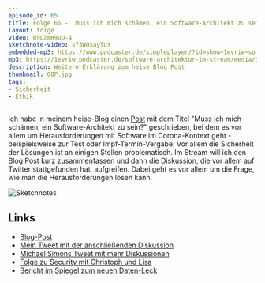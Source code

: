 ```yaml
---
episode_id: 65
title: Folge 65 -  Muss ich mich schämen, ein Software-Architekt zu sein?
layout: folge
video: R9OZmH9UU-4
sketchnote-video: s73WQsayTuY
embedded-mp3: https://www.podcaster.de/simpleplayer/?id=show~1evriw~software-architektur-im-stream~pod-37b0fe79a2025f5f9ff9b9dac&v=1625238308
mp3: https://1evriw.podcaster.de/software-architektur-im-stream/media/Schaemen.mp3
description: Weitere Erklärung zum heise Blog Post
thumbnail: OOP.jpg
tags:
- Sicherheit
- Ethik
---
```


Ich habe in meinem heise-Blog einen
[Post](https://www.heise.de/developer/artikel/Muss-ich-mich-schaemen-Software-Architekt-zu-sein-6116235.html)
mit dem Titel "Muss ich mich schämen, ein Software-Architekt zu sein?"
geschrieben, bei dem es vor allem um Herausforderungen mit Software im
Corona-Kontext geht - beispielsweise zur Test oder
Impf-Termin-Vergabe. Vor allem die Sicherheit der Lösungen ist an
einigen Stellen problematisch. Im Stream will ich den Blog Post kurz
zusammenfassen und dann die Diskussion, die vor allem auf Twitter
stattgefunden hat, aufgreifen. Dabei geht es vor allem um die Frage,
wie man die Herausforderungen lösen kann.

![Sketchnotes](/sketchnotes/folge65.jpg)

## Links

* [Blog-Post](https://www.heise.de/developer/artikel/Muss-ich-mich-schaemen-Software-Architekt-zu-sein-6116235.html)
* [Mein Tweet mit der anschließenden Diskussion](https://twitter.com/ewolff/status/1408000913457958919)
* [Michael Simons Tweet mit mehr Diskussionen](https://twitter.com/rotnroll666/status/1408150686697721861)
* [Folge zu Security mit Christoph und Lisa](https://software-architektur.tv/2021/06/25/folge64.html)
* [Bericht im Spiegel zum neuen Daten-Leck](https://www.spiegel.de/netzwelt/web/online-marktplaetze-it-experte-entdeckt-informationen-von-700-000-kaeufern-a-7626137c-1d68-4fa2-978e-5d3b60ea8389)
